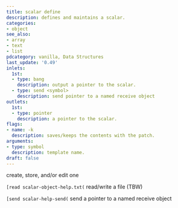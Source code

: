 ```yaml
---
title: scalar define
description: defines and maintains a scalar.
categories:
- object
see_also: 
- array
- text
- list
pdcategory: vanilla, Data Structures
last_update: '0.49'
inlets:
  1st:
  - type: bang
    description: output a pointer to the scalar.
  - type: send <symbol>
    description: send pointer to a named receive object
outlets:
  1st:
  - type: pointer
    description: a pointer to the scalar.
flags:
- name: -k
  description: saves/keeps the contents with the patch.
arguments:
- type: symbol
  description: template name.
draft: false
---
```

create, store, and/or edit one

`[read scalar-object-help.txt(` read/write a file (TBW)

`[send scalar-help-send(` send a pointer to a named receive object
